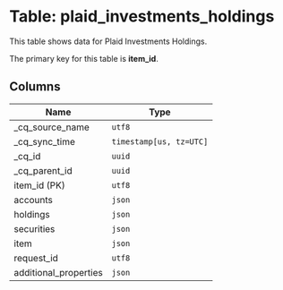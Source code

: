 # Table: plaid_investments_holdings

This table shows data for Plaid Investments Holdings.

The primary key for this table is **item_id**.

## Columns

| Name          | Type          |
| ------------- | ------------- |
|_cq_source_name|`utf8`|
|_cq_sync_time|`timestamp[us, tz=UTC]`|
|_cq_id|`uuid`|
|_cq_parent_id|`uuid`|
|item_id (PK)|`utf8`|
|accounts|`json`|
|holdings|`json`|
|securities|`json`|
|item|`json`|
|request_id|`utf8`|
|additional_properties|`json`|
